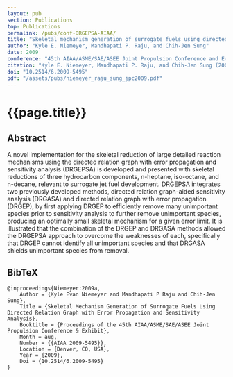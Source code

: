 ```yaml
---
layout: pub
section: Publications
top: Publications
permalink: /pubs/conf-DRGEPSA-AIAA/
title: "Skeletal mechanism generation of surrogate fuels using directed relation graph with error propagation and sensitivity analysis"
author: "Kyle E. Niemeyer, Mandhapati P. Raju, and Chih-Jen Sung"
date: 2009
conference: "45th AIAA/ASME/SAE/ASEE Joint Propulsion Conference and Exhibit"
citation: "Kyle E. Niemeyer, Mandhapati P. Raju, and Chih-Jen Sung (2009), Skeletal mechanism generation of surrogate fuels using directed relation graph with error propagation and sensitivity analysis, 45th AIAA/ASME/SAE/ASEE Joint Propulsion Conference and Exhibit, Denver, CO, USA, 2--5 August. doi:10.2514/6.2009-5495"
doi: "10.2514/6.2009-5495"
pdf: "/assets/pubs/niemeyer_raju_sung_jpc2009.pdf"
---
```


{{page.title}}
==============

## Abstract

A novel implementation for the skeletal reduction of large detailed reaction mechanisms using the directed relation graph with error propagation and sensitivity analysis (DRGEPSA) is developed and presented with skeletal reductions of three hydrocarbon components, n-heptane, iso-octane, and n-decane, relevant to surrogate jet fuel development. DRGEPSA integrates two previously developed methods, directed relation graph-aided sensitivity analysis (DRGASA) and directed relation graph with error propagation (DRGEP), by first applying DRGEP to efficiently remove many unimportant species prior to sensitivity analysis to further remove unimportant species, producing an optimally small skeletal mechanism for a given error limit. It is illustrated that the combination of the DRGEP and DRGASA methods allowed the DRGEPSA approach to overcome the weaknesses of each, specifically that DRGEP cannot identify all unimportant species and that DRGASA shields unimportant species from removal.

## BibTeX

    @inproceedings{Niemeyer:2009a,
        Author = {Kyle Evan Niemeyer and Mandhapati P Raju and Chih-Jen Sung},
        Title = {Skeletal Mechanism Generation of Surrogate Fuels Using Directed Relation Graph with Error Propagation and Sensitivity Analysis},
        Booktitle = {Proceedings of the 45th AIAA/ASME/SAE/ASEE Joint Propulsion Conference & Exhibit},
        Month = aug,
        Number = {{AIAA 2009-5495}},
        Location = {Denver, CO, USA},
        Year = {2009},
        Doi = {10.2514/6.2009-5495}
    }
